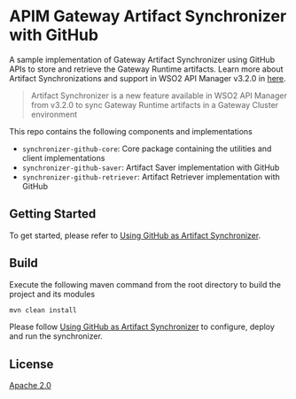 # APIM Gateway Artifact Synchronizer with GitHub

A sample implementation of Gateway Artifact Synchronizer using GitHub APIs to store and retrieve the Gateway Runtime artifacts. Learn more about Artifact Synchronizations and support in WSO2 API Manager v3.2.0 in [here](https://apim.docs.wso2.com/en/latest/install-and-setup/setup/distributed-deployment/synchronizing-artifacts-in-a-gateway-cluster/).

> Artifact Synchronizer is a new feature available in WSO2 API Manager from v3.2.0 to sync Gateway Runtime artifacts in a Gateway Cluster environment

This repo contains the following components and implementations

- `synchronizer-github-core`: Core package containing the utilities and client implementations
- `synchronizer-github-saver`: Artifact Saver implementation with GitHub
- `synchronizer-github-retriever`: Artifact Retriever implementation with GitHub

## Getting Started

To get started, please refer to [Using GitHub as Artifact Synchronizer](docs/GETTING_STARTED.md).

## Build

Execute the following maven command from the root directory to build the project and its modules

```sh
mvn clean install
```

Please follow [Using GitHub as Artifact Synchronizer](docs/GETTING_STARTED.md) to configure, deploy and run the synchronizer.

## License

[Apache 2.0](LICENSE)
